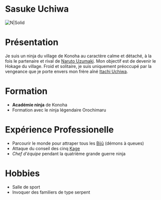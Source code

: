 # Sasuke Uchiwa

![N|Solid](https://i.pinimg.com/originals/32/cf/b6/32cfb6b53caf60419f7693711004e8d9.jpg)

# Présentation

  Je suis un ninja du village de Konoha au caractère calme et détaché, à la fois le partenaire et rival de [Naruto Uzumaki](https://naruto.fandom.com/fr/wiki/Naruto_Uzumaki). Mon objectif est de devenir le Hokage du village.
  Froid et solitaire, je suis uniquement préoccupé par la vengeance que je porte envers mon frère aîné [Itachi Uchiwa](https://naruto.fandom.com/fr/wiki/Itachi_Uchiwa).

# Formation

  - **Académie ninja** de Konoha
  - Formation avec le ninja légendaire Orochimaru

# Expérience Professionelle

- Parcourir le monde pour attraper tous les [Bijû](https://naruto.fandom.com/fr/wiki/Bij%C3%BB) (démons à queues)
- Attaque du conseil des cinq [Kage](https://naruto.fandom.com/fr/wiki/Kage)
- *Chef d'équipe* pendant la quatrième grande guerre ninja

# Hobbies

- Salle de sport
- Invoquer des familiers de type serpent
